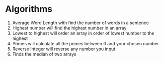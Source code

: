 # Algorithms

1. Average Word Length with find the number of words in a sentence
2. Highest number will find the highest number in an array
3. Lowest to highest will order an array in order of lowest number to the highest
4. Primes will calculate all the primes between 0 and your chosen number
5. Reverse Integer will reverse any number you input
6. Finds the median of two arrays
